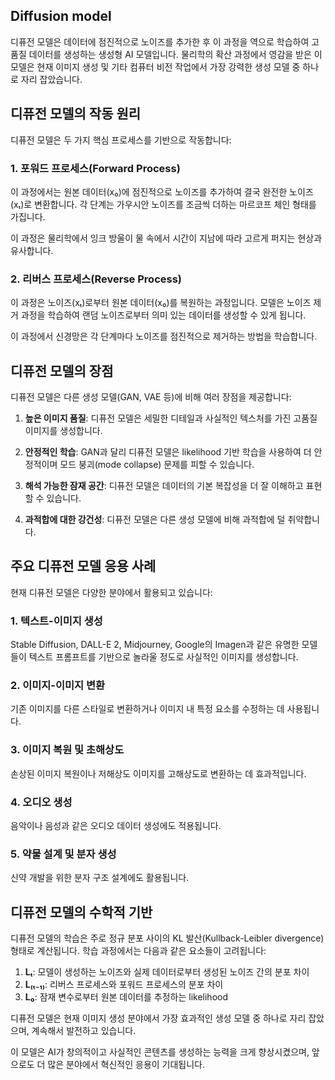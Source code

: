 ## Diffusion model

디퓨전 모델은 데이터에 점진적으로 노이즈를 추가한 후 이 과정을 역으로 학습하여 고품질 데이터를 생성하는 생성형 AI 모델입니다. 물리학의 확산 과정에서 영감을 받은 이 모델은 현재 이미지 생성 및 기타 컴퓨터 비전 작업에서 가장 강력한 생성 모델 중 하나로 자리 잡았습니다.

## 디퓨전 모델의 작동 원리

디퓨전 모델은 두 가지 핵심 프로세스를 기반으로 작동합니다:

### 1. 포워드 프로세스(Forward Process)

이 과정에서는 원본 데이터(x₀)에 점진적으로 노이즈를 추가하여 결국 완전한 노이즈(xₜ)로 변환합니다. 각 단계는 가우시안 노이즈를 조금씩 더하는 마르코프 체인 형태를 가집니다. 

이 과정은 물리학에서 잉크 방울이 물 속에서 시간이 지남에 따라 고르게 퍼지는 현상과 유사합니다.

### 2. 리버스 프로세스(Reverse Process)

이 과정은 노이즈(xₜ)로부터 원본 데이터(x₀)를 복원하는 과정입니다. 모델은 노이즈 제거 과정을 학습하여 랜덤 노이즈로부터 의미 있는 데이터를 생성할 수 있게 됩니다. 

이 과정에서 신경망은 각 단계마다 노이즈를 점진적으로 제거하는 방법을 학습합니다.

## 디퓨전 모델의 장점

디퓨전 모델은 다른 생성 모델(GAN, VAE 등)에 비해 여러 장점을 제공합니다:

1. **높은 이미지 품질**: 디퓨전 모델은 세밀한 디테일과 사실적인 텍스처를 가진 고품질 이미지를 생성합니다.

2. **안정적인 학습**: GAN과 달리 디퓨전 모델은 likelihood 기반 학습을 사용하여 더 안정적이며 모드 붕괴(mode collapse) 문제를 피할 수 있습니다.

3. **해석 가능한 잠재 공간**: 디퓨전 모델은 데이터의 기본 복잡성을 더 잘 이해하고 표현할 수 있습니다.

4. **과적합에 대한 강건성**: 디퓨전 모델은 다른 생성 모델에 비해 과적합에 덜 취약합니다.

## 주요 디퓨전 모델 응용 사례

현재 디퓨전 모델은 다양한 분야에서 활용되고 있습니다:

### 1. 텍스트-이미지 생성

Stable Diffusion, DALL-E 2, Midjourney, Google의 Imagen과 같은 유명한 모델들이 텍스트 프롬프트를 기반으로 놀라울 정도로 사실적인 이미지를 생성합니다.

### 2. 이미지-이미지 변환

기존 이미지를 다른 스타일로 변환하거나 이미지 내 특정 요소를 수정하는 데 사용됩니다.

### 3. 이미지 복원 및 초해상도

손상된 이미지 복원이나 저해상도 이미지를 고해상도로 변환하는 데 효과적입니다.

### 4. 오디오 생성

음악이나 음성과 같은 오디오 데이터 생성에도 적용됩니다.

### 5. 약물 설계 및 분자 생성

신약 개발을 위한 분자 구조 설계에도 활용됩니다.

## 디퓨전 모델의 수학적 기반

디퓨전 모델의 학습은 주로 정규 분포 사이의 KL 발산(Kullback-Leibler divergence) 형태로 계산됩니다. 학습 과정에서는 다음과 같은 요소들이 고려됩니다:

1. **Lₜ**: 모델이 생성하는 노이즈와 실제 데이터로부터 생성된 노이즈 간의 분포 차이
2. **L₍ₜ₋₁₎**: 리버스 프로세스와 포워드 프로세스의 분포 차이
3. **L₀**: 잠재 변수로부터 원본 데이터를 추정하는 likelihood

디퓨전 모델은 현재 이미지 생성 분야에서 가장 효과적인 생성 모델 중 하나로 자리 잡았으며, 계속해서 발전하고 있습니다. 

이 모델은 AI가 창의적이고 사실적인 콘텐츠를 생성하는 능력을 크게 향상시켰으며, 앞으로도 더 많은 분야에서 혁신적인 응용이 기대됩니다.

